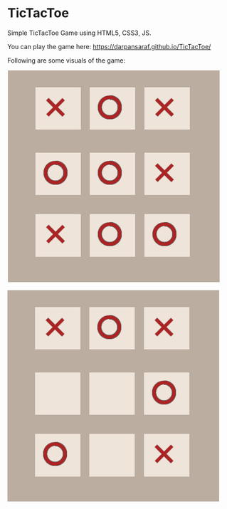 # TicTacToe
Simple TicTacToe Game using HTML5, CSS3, JS.

You can play the game here: https://darpansaraf.github.io/TicTacToe/

Following are some visuals of the game:

![alt tag](https://github.com/darpansaraf/TicTacToe/blob/master/1.PNG)

![alt tag](https://github.com/darpansaraf/TicTacToe/blob/master/2.PNG)




